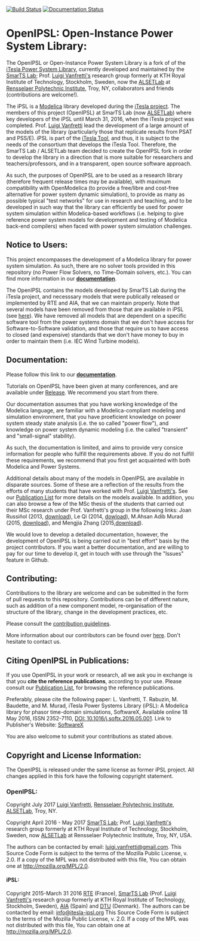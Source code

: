 [![Build Status](https://travis-ci.org/OpenIPSL/OpenIPSL.svg?branch=master)](https://travis-ci.org/OpenIPSL/OpenIPSL)
[![Documentation Status](https://readthedocs.org/projects/openipsl/badge/?version=latest)](http://openipsl.readthedocs.io/en/latest/?badge=latest)

# **OpenIPSL**: Open-Instance Power System Library:
The OpenIPSL or Open-Instance Power System Library is a fork of of the [iTesla Power System Library](https://github.com/itesla/ipsl), currently developed and maintained by the [SmarTS Lab](http://openipsl.readthedocs.io/en/latest/community/community-home.html); Prof. [Luigi Vanfretti's](https://github.com/lvanfretti) research group formerly at KTH Royal Institute of Technology, Stockholm, Sweden, now the [ALSETLab](https://github.com/ALSETLab) at [Rensselaer Polytechnic Institute](http://rpi.edu), Troy, NY, collaborators and friends (contributions are welcome!).

The iPSL is a [Modelica](https://www.modelica.org) library developed during the [iTesla project](http://www.itesla-project.eu/).
The members of this project (OpenIPSL) at SmarTS Lab (now [ALSETLab](https://github.com/ALSETLab)) where key developers of the iPSL until March 31, 2016, when the iTesla project was completed.
Prof. [Luigi Vanfretti](https://github.com/lvanfretti) lead the development of a large amount of the models of the library (particularly those that replicate results from PSAT and PSS/E).
iPSL is part of the [iTesla Tool](https://github.com/itesla/ipst), and thus, it is subject to the needs of the consortium that develops the iTesla Tool.
Therefore, the SmarTS Lab / ALSETLab team decided to create the OpenIPSL fork in order to develop the library in a direction that is more suitable for researchers and teachers/professors, and in a transparent, open source software approach.

As such, the purposes of OpenIPSL are to be used as a research library (therefore frequent release times may be available), with maximum compatibility with OpenModelica (to provide a free/libre and cost-free alternative for power system dynamic simulation), to provide as many as possible typical "test networks" for use in research and teaching, and to be developed in such way that the library can efficiently be used for power system simulation within Modelica-based workflows (i.e. helping to give reference power system models for development and testing of Modelica back-end compilers) when faced with power system simulation challenges.

## Notice to Users:
This project encompasses the development of a Modelica library for power system simulation.
As such, there are no solver tools provided in this repository (no Power Flow Solvers, no Time-Domain solvers, etc.).
You can find more information in our [**documentation**](http://openipsl.readthedocs.io/en/latest/user-guide/get-started.html).

The OpenIPSL contains the models developed by SmarTS Lab during the iTesla project, and necesssary models that were publically released or implemented by RTE and AIA, that we can maintain properly.
Note that several models have been removed from those that are available in iPSL (see [here](https://github.com/OpenIPSL/OpenIPSL/pull/10)).
We have removed all models that are dependent on a specific software tool from the power systems domain that we don't have access for Software-to-Software validation, and those that require us to have access to closed (and expensive) standards that we don't have money to buy in order to maintain them (i.e. IEC Wind Turbine models).

## Documentation:
Please follow this link to our [**documentation**](http://openipsl.readthedocs.io/).

Tutorials on OpenIPSL have been given at many conferences, and are available under [Release](https://github.com/SmarTS-Lab/OpenIPSL/releases).
We recommend you start from there.

Our documentation assumes that you have working knowledge of the Modelica language, are familiar with a Modelica-compliant modeling and simulation environment, that you have proeficient knowledge on power system steady state analysis (i.e. the so called "power flow"), and knowledge on power system dynamic modeling (i.e. the called "transient" and "small-signal" stability).

As such, the documentation is limited, and aims to provide very consice information for people who fulfill the requirements above.
If you do not fulfill these requirements, we recommend that you first get acquainted with both Modelica and Power Systems.

Additional details about many of the models in OpenIPSL are available in disparate sources. Some of these are a reflection of the results from the efforts of many students that have worked with  Prof. [Luigi Vanfretti's](https://github.com/lvanfretti).
See our [Publication List](http://openipsl.readthedocs.io/en/latest/publications.html) for more details on the models available.
In addition, you can also browse a few of the MSc thesis of the students that carried out their MSc research under Prof. Vanfretti's group in the following links: Joan Russiñol (2013, [download](http://www.eps.ee.kth.se/personal/vanfretti/documents/mscthesis/2013_Joan_MSc_Thesis.pdf)), Le Qi (2014, [dowload](http://www.eps.ee.kth.se/personal/vanfretti/documents/mscthesis/2014_LeQi_MScThesis.pdf)), M.Ahsan Adib Murad (2015, [download](http://www.eps.ee.kth.se/personal/vanfretti/documents/mscthesis/2015_Ahsan_MScThesis.pdf)), and Mengjia Zhang (2015,[download](http://www.eps.ee.kth.se/personal/vanfretti/documents/mscthesis/2015_MengjiaZhang_MScThesis.pdf)).

We would love to develop a detailed documentation, however, the development of OpenIPSL is being carried out in "best effort" basis by the project contributors.
If you want a better documentation, and are willing to pay for our time to develop it, get in touch with use through the "Issues" feature in Github.

## Contributing:
Contributions to the library are welcome and can be submitted in the form of pull requests to this repository.
Contributions can be of different nature, such as addition of a new component model, re-organisation of the structure of the library, change in the development practices, etc.

Please consult the [contribution guidelines](http://openipsl.readthedocs.io/en/latest/community/contributing.html).

More information about our contributors can be found over [here](http://openipsl.readthedocs.io/en/latest/community/community-home.html).
Don't hesitate to contact us.

## Citing OpenIPSL in Publications:
If you use OpenIPSL in your work or research, all we ask you in exchange is that you **cite the reference publications**, according to your use.
Please consult our [Publication List](http://openipsl.readthedocs.io/en/latest/publications.html), for browsing the reference publications.

Preferably, please cite the following paper:
L. Vanfretti, T. Rabuzin, M. Baudette, and M. Murad, iTesla Power Systems Library (iPSL): A Modelica library for phasor time-domain simulations, SoftwareX, Available online 18 May 2016, ISSN 2352-7110, [DOI: 10.1016/j.softx.2016.05.001](http://dx.doi.org/10.1016/j.softx.2016.05.001).
Link to Publisher's Website: [SoftwareX](http://www.sciencedirect.com/science/article/pii/S2352711016300097)

You are also welcome to submit your contributions as stated above.

## Copyright and License Information:

The OpenIPSL is released under the same license as former iPSL project.
All changes applied in this fork have the following copyright statement.

### OpenIPSL:
Copyright July 2017 [Luigi Vanfretti](https://github.com/lvanfretti), [Rensselaer Polytechnic Institute](http://rpi.edu), [ALSETLab](https://github.com/ALSETLab), Troy, NY.

Copyright April 2016 - May 2017 [SmarTS Lab](http://openipsl.readthedocs.io/en/latest/community/community-home.html); Prof. [Luigi Vanfretti's](https://github.com/lvanfretti) research group formerly at KTH Royal Institute of Technology, Stockholm, Sweden, now [ALSETLab](https://github.com/ALSETLab) at Rensselaer Polytechnic Institute, Troy, NY, USA.

The authors can be contacted by email: [luigi.vanfretti@gmail.com](href="mailto:luigi.vanfretti@gmail.com?subject=From_OpenIPSL_in_Github").
This Source Code Form is subject to the terms of the Mozilla Public License, v. 2.0.
If a copy of the MPL was not distributed with this file, You can obtain one at http://mozilla.org/MPL/2.0.

#### iPSL:
Copyright 2015-March 31 2016 [RTE](http://www.rte-france.com) (France), [SmarTS Lab](http://openipsl.readthedocs.io/en/latest/community/community-home.html) (Prof. [Luigi Vanfretti's](https://github.com/lvanfretti) research group formerly at KTH Royal Institute of Technology, Stockholm, Sweden), [AIA](http://www.aia.es/en/energy) (Spain) and [DTU](http://www.dtu.dk/english) (Denmark).
The authors can be contacted by email: info@itesla-ipsl.org
This Source Code Form is subject to the terms of the Mozilla Public License, v. 2.0.
If a copy of the MPL was not distributed with this file, You can obtain one at http://mozilla.org/MPL/2.0.
